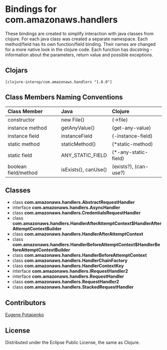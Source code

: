 # Bindings for com.amazonaws.handlers

These bindings are created to simplify interaction with java classes from clojure.
For each java class was created a separate namespace.
Each method/field has its own function/field binding.
Their names are changed for a more native look in the clojure code. Each function has docstring - information about the parameters, return value and possible exceptions.

## Clojars

```
[clojure-interop/com.amazonaws.handlers "1.0.0"]
```

## Class Members Naming Conventions

| Class Member | Java | Clojure |
|:--|:--|:--|
| constructor | new File() | (->file) |
| instance method | getAnyValue() | (get-any-value) |
| instance field | instanceField | (-instance-field) |
| static method | staticMethod() | (*static-method) |
| static field | ANY_STATIC_FIELD | (*-any-static-field) |
| boolean field/method | isExists(), canUse() | (exists?), (can-use?) |

## Classes

- class **com.amazonaws.handlers.AbstractRequestHandler**
- interface **com.amazonaws.handlers.AsyncHandler**
- class **com.amazonaws.handlers.CredentialsRequestHandler**
- class **com.amazonaws.handlers.HandlerAfterAttemptContext$HandlerAfterAttemptContextBuilder**
- class **com.amazonaws.handlers.HandlerAfterAttemptContext**
- class **com.amazonaws.handlers.HandlerBeforeAttemptContext$HandlerBeforeAttemptContextBuilder**
- class **com.amazonaws.handlers.HandlerBeforeAttemptContext**
- class **com.amazonaws.handlers.HandlerChainFactory**
- class **com.amazonaws.handlers.HandlerContextKey**
- interface **com.amazonaws.handlers.IRequestHandler2**
- interface **com.amazonaws.handlers.RequestHandler**
- class **com.amazonaws.handlers.RequestHandler2**
- class **com.amazonaws.handlers.StackedRequestHandler**

## Contributors

[Eugene Potapenko](https://github.com/potapenko/)

## License

Distributed under the Eclipse Public License, the same as Clojure.
